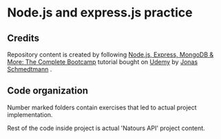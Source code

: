 # Node.js and express.js practice

## Credits
Repository content is created by following [Node.js, Express, MongoDB & More: The Complete Bootcamp](https://www.udemy.com/course/nodejs-express-mongodb-bootcamp) tutorial bought on [Udemy](https://www.udemy.com/course/complete-aspnet-core-21-course) by [Jonas Schmedtmann](https://www.udemy.com/user/jonasschmedtmann/) .


## Code organization
Number marked folders contain exercises that led to actual project implementation.

Rest of the code inside project is actual 'Natours API' project content.
